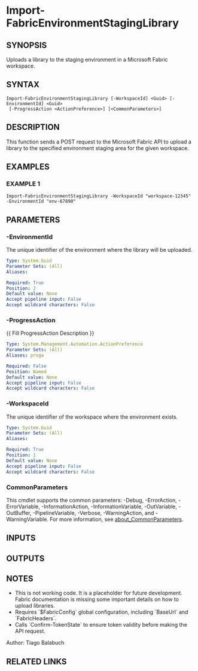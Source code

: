 ﻿---
external help file: FabricTools-help.xml
Module Name: FabricTools
online version: https://learn.microsoft.com/en-us/rest/api/fabric/eventhouse/items/list-eventhouses?tabs=HTTP
schema: 2.0.0
---

# Import-FabricEnvironmentStagingLibrary

## SYNOPSIS
Uploads a library to the staging environment in a Microsoft Fabric workspace.

## SYNTAX

```
Import-FabricEnvironmentStagingLibrary [-WorkspaceId] <Guid> [-EnvironmentId] <Guid>
 [-ProgressAction <ActionPreference>] [<CommonParameters>]
```

## DESCRIPTION
This function sends a POST request to the Microsoft Fabric API to upload a library to the specified
environment staging area for the given workspace.

## EXAMPLES

### EXAMPLE 1
```
Import-FabricEnvironmentStagingLibrary -WorkspaceId "workspace-12345" -EnvironmentId "env-67890"
```

## PARAMETERS

### -EnvironmentId
The unique identifier of the environment where the library will be uploaded.

```yaml
Type: System.Guid
Parameter Sets: (All)
Aliases:

Required: True
Position: 2
Default value: None
Accept pipeline input: False
Accept wildcard characters: False
```

### -ProgressAction
{{ Fill ProgressAction Description }}

```yaml
Type: System.Management.Automation.ActionPreference
Parameter Sets: (All)
Aliases: proga

Required: False
Position: Named
Default value: None
Accept pipeline input: False
Accept wildcard characters: False
```

### -WorkspaceId
The unique identifier of the workspace where the environment exists.

```yaml
Type: System.Guid
Parameter Sets: (All)
Aliases:

Required: True
Position: 1
Default value: None
Accept pipeline input: False
Accept wildcard characters: False
```

### CommonParameters
This cmdlet supports the common parameters: -Debug, -ErrorAction, -ErrorVariable, -InformationAction, -InformationVariable, -OutVariable, -OutBuffer, -PipelineVariable, -Verbose, -WarningAction, and -WarningVariable. For more information, see [about_CommonParameters](http://go.microsoft.com/fwlink/?LinkID=113216).

## INPUTS

## OUTPUTS

## NOTES
- This is not working code. It is a placeholder for future development. Fabric documentation is missing some important details on how to upload libraries.
- Requires \`$FabricConfig\` global configuration, including \`BaseUrl\` and \`FabricHeaders\`.
- Calls \`Confirm-TokenState\` to ensure token validity before making the API request.

Author: Tiago Balabuch

## RELATED LINKS
